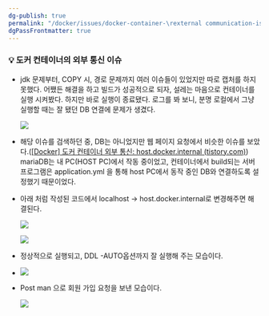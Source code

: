 ```yaml
---
dg-publish: true
permalink: "/docker/issues/docker-container-\rexternal communication-issue/"
dgPassFrontmatter: true
---
```

### 💡 도커 컨테이너의 외부 통신 이슈

-   jdk 문제부터, COPY 시, 경로 문제까지 여러 이슈들이 있었지만 따로 캡처를 하지 못했다. 어쨌든 해결을 하고 빌드가 성공적으로 되자, 설레는 마음으로 컨테이너를 실행 시켜봤다. 하지만 바로 실행이 종료됐다. 로그를 봐 보니, 분명 로컬에서 그냥 실행할 때는 잘 됐던 DB 연결에 문제가 생겼다.  
    
    ![](https://i.imgur.com/PRRp4LN.png)
    
-   해당 이슈를 검색하던 중, DB는 아니었지만 웹 페이지 요청에서 비슷한 이슈를 보았다.([\[Docker\] 도커 컨테이너 외부 통신: host.docker.internal (tistory.com)](https://da2uns2.tistory.com/entry/Docker-%EB%8F%84%EC%BB%A4-%EC%BB%A8%ED%85%8C%EC%9D%B4%EB%84%88-%EC%99%B8%EB%B6%80-%ED%86%B5%EC%8B%A0)) mariaDB는 내 PC(HOST PC)에서 작동 중이었고, 컨테이너에서 build되는 서버 프로그램은 application.yml 을 통해 host PC에서 동작 중인 DB와 연결하도록 설정했기 때문이었다.
-   아래 처럼 작성된 코드에서 localhost -> host.docker.internal로 변경해주면 해결된다.  
    
    ![](https://i.imgur.com/wmZfTQ9.png)
    
    ![](https://i.imgur.com/WuBevAn.png)
    
-   정상적으로 실행되고, DDL -AUTO옵션까지 잘 실행해 주는 모습이다.
-   ![](https://i.imgur.com/nXafzcX.png)
    
-   Post man 으로 회원 가입 요청을 보낸 모습이다.  
    
    ![](https://i.imgur.com/fgGgvIM.png)